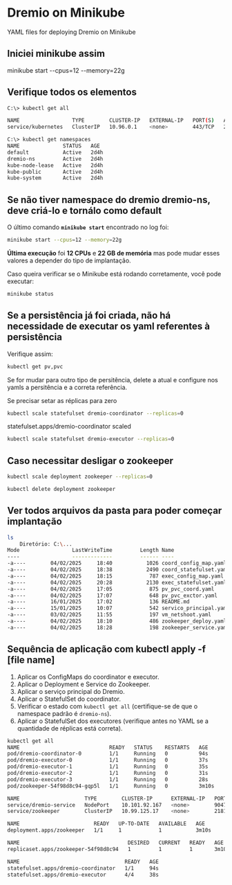 ﻿# Dremio on Minikube
YAML files for deploying Dremio on Minikube
## Iniciei minikube assim
 minikube start --cpus=12 --memory=22g
 
## Verifique todos os elementos
```sh
C:\> kubectl get all
```
 
```sh 
NAME                 TYPE        CLUSTER-IP   EXTERNAL-IP   PORT(S)   AGE
service/kubernetes   ClusterIP   10.96.0.1    <none>        443/TCP   2d4h

C:\> kubectl get namespaces
NAME              STATUS   AGE
default           Active   2d4h
dremio-ns         Active   2d4h
kube-node-lease   Active   2d4h
kube-public       Active   2d4h
kube-system       Active   2d4h
```
## Se não tiver namespace do dremio dremio-ns, deve criá-lo e tornálo como default
O último comando **`minikube start`** encontrado no log foi:

```sh
minikube start --cpus=12 --memory=22g
```

 **Última execução** foi **12 CPUs** e **22 GB de memória** mas pode mudar esses valores a depender do tipo de implantação.

Caso queira verificar se o Minikube está rodando corretamente, você pode executar:

```sh
minikube status
```
## Se a persistência já foi criada, não há necessidade de executar os yaml referentes à persistência
Verifique assim:
```sh
kubectl get pv,pvc
```
Se for mudar para outro tipo de persitência, delete a atual e configure nos yamls a persitência e a correta referência.

Se precisar setar as réplicas para zero 
```sh
kubectl scale statefulset dremio-coordinator --replicas=0
```
statefulset.apps/dremio-coordinator scaled
```sh
kubectl scale statefulset dremio-executor --replicas=0
```
## Caso necessitar desligar o zookeeper
```sh
kubectl scale deployment zookeeper --replicas=0
```
```sh
kubectl delete deployment zookeeper
```
## Ver todos arquivos da pasta para poder começar implantação
```sh
ls
    Diretório: C:\...
Mode                 LastWriteTime         Length Name
----                 -------------         ------ ----
-a----        04/02/2025     18:40           1026 coord_config_map.yaml
-a----        04/02/2025     18:38           2490 coord_statefulset.yaml
-a----        04/02/2025     18:15            787 exec_config_map.yaml
-a----        04/02/2025     20:28           2130 exec_statefulset.yaml
-a----        04/02/2025     17:05            875 pv_pvc_coord.yaml
-a----        04/02/2025     17:07            648 pv_pvc_exctor.yaml
-a----        16/01/2025     17:02            136 README.md
-a----        15/01/2025     10:07            542 servico_principal.yaml
-a----        03/02/2025     11:55            197 vm_netshoot.yaml
-a----        04/02/2025     18:10            486 zookeeper_deploy.yaml
-a----        04/02/2025     18:28            198 zookeeper_service.yaml
```

## Sequência de aplicação com kubectl apply -f [file name]
1. Aplicar os ConfigMaps do coordinator e executor.
2. Aplicar o Deployment e Service do Zookeeper.
3. Aplicar o serviço principal do Dremio.
4. Aplicar o StatefulSet do coordinator.
5. Verificar o estado com `kubectl get all` (certifique-se de que o namespace padrão é `dremio-ns`).
6. Aplicar o StatefulSet dos executores (verifique antes no YAML se a quantidade de réplicas está correta).

```sh
kubectl get all
NAME                             READY   STATUS    RESTARTS   AGE
pod/dremio-coordinator-0         1/1     Running   0          94s
pod/dremio-executor-0            1/1     Running   0          37s
pod/dremio-executor-1            1/1     Running   0          35s
pod/dremio-executor-2            1/1     Running   0          31s
pod/dremio-executor-3            1/1     Running   0          28s
pod/zookeeper-54f98d8c94-gqp5l   1/1     Running   0          3m10s

NAME                     TYPE        CLUSTER-IP      EXTERNAL-IP   PORT(S)                          AGE
service/dremio-service   NodePort    10.101.92.167   <none>        9047:30047/TCP,31010:30010/TCP   2m20s
service/zookeeper        ClusterIP   10.99.125.17    <none>        2181/TCP                         3m3s

NAME                        READY   UP-TO-DATE   AVAILABLE   AGE
deployment.apps/zookeeper   1/1     1            1           3m10s

NAME                                   DESIRED   CURRENT   READY   AGE
replicaset.apps/zookeeper-54f98d8c94   1         1         1       3m10s

NAME                                  READY   AGE
statefulset.apps/dremio-coordinator   1/1     94s
statefulset.apps/dremio-executor      4/4     38s
```


































